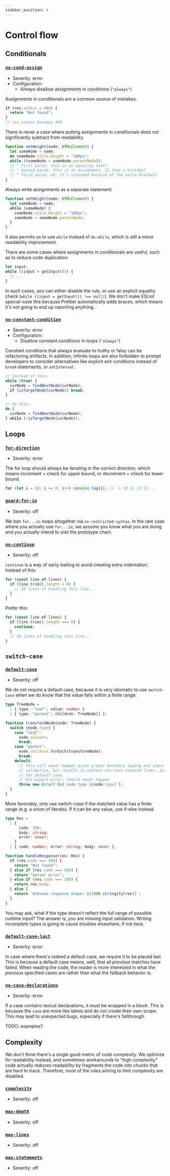 ```yaml
---
sidebar_position: 4
---
```


# Control flow

## Conditionals

### [`no-cond-assign`](https://eslint.org/docs/rules/no-cond-assign)

- Severity: error
- Configuration:
  - Always disallow assignments in conditions (`"always"`)

Assignments in conditionals are a common source of mistakes.

<!-- prettier-ignore -->
```ts
if (res.status = 404) {
  return "Not found";
}
// res.status becomes 404
```

There is never a case where putting assignments in conditionals does not significantly subtract from readability.

```ts
function setHeight(node: HTMLElement) {
  let someNode = node;
  do someNode.style.height = "100px";
  while ((someNode = someNode.parentNode));
  // ^ First parse: this is an equality test?
  // ^ Second parse: this is an assignment. Is that a mistake?
  // ^ Third parse: oh, it's intended because of the extra brackets
}
```

Always write assignments as a separate statement:

```ts
function setHeight(node: HTMLElement) {
  let someNode = node;
  while (someNode) {
    someNode.style.height = "100px";
    someNode = someNode.parentNode;
  }
}
```

It also permits us to use `while` instead of `do-while`, which is still a minor readability improvement.

There are some cases where assignments in conditionals are useful, such as to reduce code duplication:

```ts
let input;
while ((input = getInput())) {
  // ...
}
```

In such cases, you can either disable the rule, or use an explicit equality check (`while ((input = getInput()) !== null)`). We don't make ESLint special-case this because Prettier automatically adds braces, which means it's not going to end up reporting anything.

### [`no-constant-condition`](https://eslint.org/docs/rules/no-constant-condition)

- Severity: error
- Configuration:
  - Disallow constant conditions in loops (`"always"`)

Constant conditions that always evaluate to truthy or falsy can be refactoring artifacts. In addition, infinite loops are also forbidden to prompt developers to consider alternatives like explicit exit conditions instead of `break` statements, or `setInterval`.

```ts
// Instead of this:
while (true) {
  curNode = findNextNode(curNode);
  if (isTargetNode(curNode)) break;
}

// Do this:
do {
  curNode = findNextNode(curNode);
} while (!isTargetNode(curNode));
```

## Loops

### [`for-direction`](https://eslint.org/docs/rules/for-direction)

- Severity: error

The for loop should always be iterating in the correct direction, which means increment + check for upper bound, or decrement + check for lower bound.

```ts
for (let i = 10; i >= 0; i++) console.log(i); // -> 10 11 12 13 ...
```

### [`guard-for-in`](https://eslint.org/docs/rules/guard-for-in)

- Severity: off

We ban `for...in` loops altogether via `no-restricted-syntax`. In the rare case where you actually use `for...in`, we assume you know what you are doing and you actually intend to visit the prototype chain.

### [`no-continue`](https://eslint.org/docs/rules/no-continue)

- Severity: off

`continue` is a way of early-bailing to avoid creating extra indentation. Instead of this:

```ts
for (const line of lines) {
  if (line.trim().length > 0) {
    // 20 lines of handling this line...
  }
}
```

Prefer this:

```ts
for (const line of lines) {
  if (line.trim().length === 0) {
    continue;
  }
  // 20 lines of handling this line...
}
```

## `switch-case`

### [`default-case`](https://eslint.org/docs/rules/default-case)

- Severity: off

We do not require a default case, because it is very idiomatic to use `switch-case` when we do know that the value falls within a finite range.

```ts twoslash
type TreeNode =
  | { type: "leaf"; value: number }
  | { type: "parent"; children: TreeNode[] };

function transformNode(node: TreeNode) {
  switch (node.type) {
    case "leaf":
      node.value++;
      break;
    case "parent":
      node.children.forEach(transformNode);
      break;
    default:
      // This will never happen given proper boundary typing and input
      // validation, but results in useless non-test-covered lines. Just omit
      // the default case.
      // @ts-expect-error: should never happen
      throw new Error(`Bad node type ${node.type}`);
  }
}
```

More favorably, _only_ use switch-case if the matched value has a finite range (e.g. a union of literals). If it can be any value, use if-else instead.

```ts twoslash
type Res =
  | {
      code: 200;
      body: string;
      error: never;
    }
  | { code: number; error: string; body: never };

function handleResponse(res: Res) {
  if (res.code === 404) {
    return "Not found";
  } else if (res.code === 500) {
    return "Server error";
  } else if (res.code === 200) {
    return res.body;
  } else {
    return `Unknown response shape: ${JSON.stringify(res)}`;
  }
}
```

You may ask, what if the type doesn't reflect the full range of possible runtime input? The answer is, you are missing input validation. Writing incomplete types is going to cause troubles elsewhere, if not here.

### [`default-case-last`](https://eslint.org/docs/rules/default-case-last)

- Severity: error

In case where there's indeed a default case, we require it to be placed last. This is because a default case means, well, that all _previous_ matches have failed. When reading the code, the reader is more interested in what the _previous_ specified cases are rather than what the fallback behavior is.

### [`no-case-declarations`](https://eslint.org/docs/rules/no-case-declarations)

- Severity: error

If a case contains lexical declarations, it must be wrapped in a block. This is because the `case` are more like labels and do not create their own scope. This may lead to unexpected bugs, especially if there's fallthrough.

TODO: examples?

## Complexity

We don't think there's a single good metric of code complexity. We optimize for readability instead, and sometimes workarounds to "high complexity" code actually reduces readability by fragments the code into chunks that are hard to trace. Therefore, most of the rules aiming to limit complexity are disabled.

### [`complexity`](https://eslint.org/docs/rules/complexity)

- Severity: off

### [`max-depth`](https://eslint.org/docs/rules/max-depth)

- Severity: off

### [`max-lines`](https://eslint.org/docs/rules/max-lines)

- Severity: off

### [`max-statements`](https://eslint.org/docs/rules/max-statements)

- Severity: off
